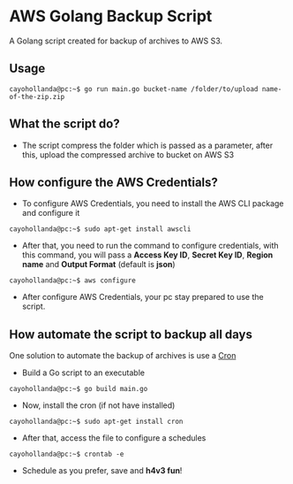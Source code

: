 # AWS Golang Backup Script
A Golang script created for backup of archives to AWS S3.

## Usage
```console
cayohollanda@pc:~$ go run main.go bucket-name /folder/to/upload name-of-the-zip.zip
```

## What the script do?
* The script compress the folder which is passed as a parameter, after this, upload the compressed archive to bucket on AWS S3

## How configure the AWS Credentials?
* To configure AWS Credentials, you need to install the AWS CLI package and configure it
```console
cayohollanda@pc:~$ sudo apt-get install awscli
```
* After that, you need to run the command to configure credentials, with this command, you will pass a **Access Key ID**, **Secret Key ID**, **Region name** and **Output Format** (default is **json**)

```console
cayohollanda@pc:~$ aws configure
```

* After configure AWS Credentials, your pc stay prepared to use the script.

## How automate the script to backup all days
One solution to automate the backup of archives is use a [Cron](https://opensource.com/article/17/11/how-use-cron-linux)
* Build a Go script to an executable
```console
cayohollanda@pc:~$ go build main.go
```
* Now, install the cron (if not have installed)
```console
cayohollanda@pc:~$ sudo apt-get install cron
```
* After that, access the file to configure a schedules
```console
cayohollanda@pc:~$ crontab -e
```
* Schedule as you prefer, save and **h4v3 fun**!
